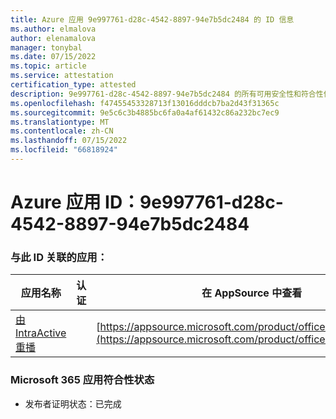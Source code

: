 ```yaml
---
title: Azure 应用 9e997761-d28c-4542-8897-94e7b5dc2484 的 ID 信息
ms.author: elmalova
author: elenamalova
manager: tonybal
ms.date: 07/15/2022
ms.topic: article
ms.service: attestation
certification_type: attested
description: 9e997761-d28c-4542-8897-94e7b5dc2484 的所有可用安全性和符合性信息信息。
ms.openlocfilehash: f47455453328713f13016dddcb7ba2d43f31365c
ms.sourcegitcommit: 9e5c6c3b4885bc6fa0a4af61432c86a232bc7ec9
ms.translationtype: MT
ms.contentlocale: zh-CN
ms.lasthandoff: 07/15/2022
ms.locfileid: "66818924"
---
```

# <a name="azure-app-id-9e997761-d28c-4542-8897-94e7b5dc2484"></a>Azure 应用 ID：9e997761-d28c-4542-8897-94e7b5dc2484


### <a name="apps-associated-with-this-id"></a>与此 ID 关联的应用：
| **应用名称** | **认证** | **在 AppSource 中查看** |
|--------------|---------------|-----------------------|
| [由 IntraActive 重播](../forward/WA200004169.md) |  | [https://appsource.microsoft.com/product/office/WA200004169](https://appsource.microsoft.com/product/office/WA200004169) |

### <a name="microsoft-365-app-compliance-status"></a>Microsoft 365 应用符合性状态
- 发布者证明状态：已完成
